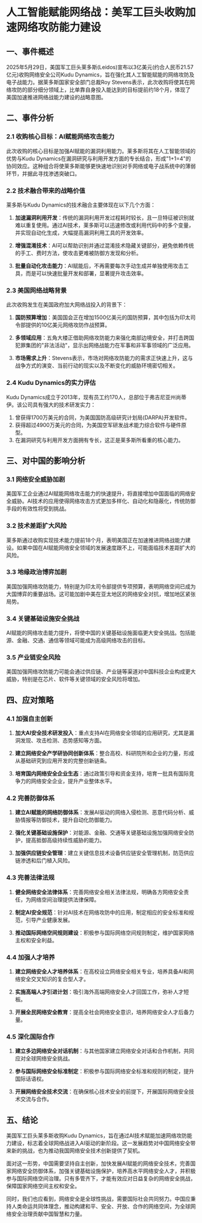  # 人工智能赋能网络战：美军工巨头收购加速网络攻防能力建设

## 一、事件概述

2025年5月29日，美国军工巨头莱多斯(Leidos)宣布以3亿美元(约合人民币21.57亿元)收购网络安全公司Kudu Dynamics，旨在强化其人工智能赋能的网络攻防及电子战能力。据莱多斯国家安全部门总裁Roy Stevens表示，此次收购将使其在网络攻防的部分细分领域上，比单靠自身投入能达到的目标提前约18个月，体现了美国加速推进网络战能力建设的战略意图。

## 二、事件分析

### 2.1 收购核心目标：AI赋能网络攻击能力

此次收购的核心目标是加强AI赋能的漏洞利用能力。莱多斯将其在人工智能领域的优势与Kudu Dynamics在漏洞研究与利用开发方面的专长结合，形成"1+1=4"的协同效应。这种组合将使莱多斯能够更快速地识别对手网络或电子战系统中的薄弱环节，并据此寻找渗透突破口。

### 2.2 技术融合带来的战略价值

莱多斯与Kudu Dynamics的技术融合主要体现在以下几个方面：

1. **加速漏洞利用开发**：传统的漏洞利用开发过程耗时较长，且一旦特征被识别就难以重复使用。通过AI技术，莱多斯可以迅速修改或利用代码中的多个变量，并实现自动化生成，大幅提高漏洞利用工具的开发效率。

2. **增强混淆技术**：AI可以帮助识别并通过混淆技术隐藏关键部分，避免依赖传统的手工、费时方法，使攻击更难被防御方发现和分析。

3. **批量自动化攻击能力**：AI赋能后，不再需要每次手动生成并单独使用攻击工具，而是可以快速批量开发和部署，显著提升攻击效率。

### 2.3 美国网络战略背景

此次收购发生在美国政府加大网络战投入的背景下：

1. **国防预算增加**：美国国会正在增加1500亿美元的国防预算，其中包括为印太司令部提供的10亿美元网络攻防作战预算。

2. **多领域应用**：五角大楼正借助网络攻防能力来强化南部边境安全，并打击跨国犯罪集团的"非法活动"，显示出网络战能力在军事和非军事领域的广泛应用。

3. **市场需求上升**：Stevens表示，市场对网络攻防能力的需求正快速上升，这与战争方式的演变、当前行动的现实以及不断变化的威胁环境密切相关。

### 2.4 Kudu Dynamics的实力评估

Kudu Dynamics成立于2013年，现有员工约170人，总部位于弗吉尼亚州尚蒂伊。该公司具有强大的技术研发实力：

1. 曾获得1700万美元的合同，为美国国防高级研究计划局(DARPA)开发软件。
2. 获得超过4900万美元的合同，为美国空军研发战术能力综合软件与硬件原型。
3. 在漏洞研究与利用开发方面拥有专长，这正是莱多斯所看重的核心能力。

## 三、对中国的影响分析

### 3.1 网络安全威胁加剧

美国军工企业通过AI赋能网络攻击能力的快速提升，将直接增加中国面临的网络安全威胁。AI技术的应用使得网络攻击方式更加多样化、自动化和隐蔽化，传统防御手段的有效性将受到挑战。

### 3.2 技术差距扩大风险

莱多斯通过收购实现技术能力提前18个月，表明美国正在加速推进网络战能力建设。如果中国在AI赋能网络安全领域的发展速度跟不上，可能面临技术差距扩大的风险。

### 3.3 地缘政治博弈加剧

美国加强网络攻防能力，特别是为印太司令部提供专项预算，表明网络空间已成为大国博弈的重要战场。这可能加剧中美在亚太地区的网络安全对抗，增加地区紧张局势。

### 3.4 关键基础设施安全挑战

AI赋能的网络攻击能力提升，将使中国的关键基础设施面临更大安全挑战。包括能源、金融、交通、通信等领域可能成为高级网络攻击的目标。

### 3.5 产业链安全风险

美国加强网络攻防能力可能会通过供应链、产业链等渠道对中国科技企业构成更大威胁，特别是在芯片、软件等关键领域的安全风险将增加。

## 四、应对策略

### 4.1 加强自主创新

1. **加大AI安全技术研发投入**：重点支持AI在网络安全领域的应用研究，尤其是漏洞发现、攻击检测、态势感知等方面。

2. **建立网络安全产学研协同创新体系**：整合高校、科研院所和企业的力量，形成从基础研究到应用开发的完整创新链条。

3. **培育国内网络安全企业生态**：通过政策引导和资金支持，培育一批具有国际竞争力的网络安全企业，提升产业整体水平。

### 4.2 完善防御体系

1. **建立AI赋能的网络防御体系**：发展AI驱动的网络入侵检测、恶意代码分析、威胁情报等防御技术，提升自动化防御能力。

2. **强化关键基础设施保护**：对能源、金融、交通等关键基础设施加强网络安全防护，提高抵御高级持续性威胁的能力。

3. **加强供应链安全管理**：建立关键信息技术设备供应链安全管理机制，防范供应链渗透和后门植入风险。

### 4.3 完善法律法规

1. **健全网络安全法律体系**：完善网络安全相关法律法规，明确各方网络安全责任，为网络空间治理提供法律保障。

2. **制定AI安全规范**：针对AI技术在网络攻防中的应用，制定相应的安全标准和规范，引导产业健康发展。

3. **推动国际网络空间规则建设**：积极参与国际网络空间规则制定，维护国家网络主权和安全利益。

### 4.4 加强人才培养

1. **建立网络安全人才培养体系**：在高校设立网络安全相关专业，培养具备AI和网络安全交叉知识的复合型人才。

2. **实施高端人才引进计划**：吸引海外高端网络安全人才回国工作，弥补人才短板。

3. **开展全民网络安全教育**：提高全社会网络安全意识，培养网络安全人才后备力量。

### 4.5 深化国际合作

1. **建立多边网络安全对话机制**：与其他国家建立网络安全对话和合作机制，共同应对全球网络安全挑战。

2. **参与国际网络安全标准制定**：积极参与国际网络安全标准和规则的制定，提升国际话语权。

3. **开展网络安全技术交流**：在确保核心技术安全的前提下，开展国际网络安全技术交流与合作。

## 五、结论

美国军工巨头莱多斯收购Kudu Dynamics，旨在通过AI技术赋能加速网络攻防能力建设，标志着全球网络战进入AI驱动的新阶段。这一发展趋势对中国网络安全带来新的挑战，也为推动我国网络安全技术创新提供了契机。

面对这一形势，中国需要坚持自主创新，加快发展AI赋能的网络安全技术，完善国家网络安全防御体系，加强关键基础设施保护，培养高水平网络安全人才，并积极参与国际网络空间治理。只有多管齐下，才能有效应对日益复杂的网络安全挑战，保障国家网络空间主权和安全。

同时，我们也应看到，网络安全是全球性挑战，需要国际社会共同努力。中国应秉持人类命运共同体理念，推动构建和平、安全、开放、合作的网络空间，为全球网络安全治理贡献中国智慧和力量。